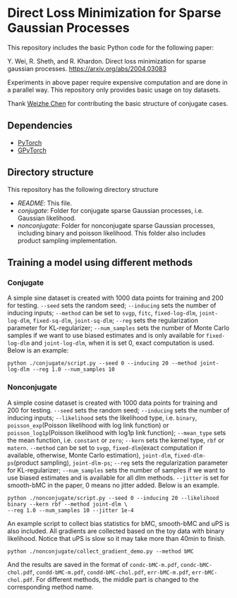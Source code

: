 # Direct Loss Minimization for Sparse Gaussian Processes
This repository includes the basic Python code for the following paper:

Y. Wei, R. Sheth, and R. Khardon. Direct loss minimization for sparse gaussian processes.
https://arxiv.org/abs/2004.03083

Experiments in above paper require expensive computation and are done in a parallel way. 
This repository only provides basic usage on toy datasets.

Thank [Weizhe Chen](https://github.com/Weizhe-Chen) for contributing the basic structure of conjugate cases.

## Dependencies

 * [PyTorch](https://pytorch.org/)
 * [GPyTorch](https://gpytorch.ai/)

## Directory structure

This repository has the following directory structure
 * *README*: This file.
 * *conjugate*: Folder for conjugate sparse Gaussian processes, i.e. Gaussian likelihood.
 * *nonconjugate*: Folder for nonconjugate sparse Gaussian processes, including binary and poisson likelihood. 
 This folder also includes product sampling implementation.


## Training a model using different methods

### Conjugate
A simple sine dataset is created with 1000 data points for training and 200 for testing. 
`--seed` sets the random seed;
`--inducing` sets the number of inducing inputs;
`--method` can be 
set to `svgp`, `fitc`, `fixed-log-dlm`, `joint-log-dlm`, `fixed-sq-dlm`, `joint-sq-dlm`;
`--reg` sets the regularization parameter for KL-regularizer;
`--num_samples` sets the number of Monte Carlo samples if we want to use biased estimates and is only available for 
`fixed-log-dlm` and `joint-log-dlm`, when it is set 0, exact computation is used.
Below is an example:
```console
python ./conjugate/script.py --seed 0 --inducing 20 --method joint-log-dlm --reg 1.0 --num_samples 10
```

### Nonconjugate
A simple cosine dataset is created with 1000 data points for training and 200 for testing.
`--seed` sets the random seed;
`--inducing` sets the number of inducing inputs;
`--likelihood` sets the likelihood type, i.e. `binary`, `poisson_exp`(Poisson likelihood with log link function) or 
`poisson_log1p`(Poisson likelihood with log1p link function);
`--mean_type` sets the mean function, i.e. `constant` or `zero`;
`--kern` sets the kernel type, `rbf` or `matern`.
`--method` can be 
set to `svgp`, `fixed-dlm`(exact computation if available, otherwise, Monte Carlo estimation), 
`joint-dlm`, `fixed-dlm-ps`(product sampling), `joint-dlm-ps`;
`--reg` sets the regularization parameter for KL-regularizer;
`--num_samples` sets the number of samples if we want to use biased estimates and is available for all dlm methods.
`--jitter` is set for smooth-bMC in the paper, 0 means no jitter added.
Below is an example.
```console
python ./nonconjugate/script.py --seed 0 --inducing 20 --likelihood binary --kern rbf --method joint-dlm \
--reg 1.0 --num_samples 10 --jitter 1e-4
```
An example script to collect bias statistics for bMC, smooth-bMC and uPS is also included. All gradients are collected
based on the toy data with binary likelihood. Notice that uPS is slow so it may take more than 40min to finish.
```console
python ./nonconjugate/collect_gradient_demo.py --method bMC
```
And the results are saved in the format of `condc-bMC-m.pdf`, `condc-bMC-chol.pdf`, `condd-bMC-m.pdf`, 
`condd-bMC-chol.pdf`, `err-bMC-m.pdf`, `err-bMC-chol.pdf`. For different methods, the middle part is changed to the
corresponding method name.
